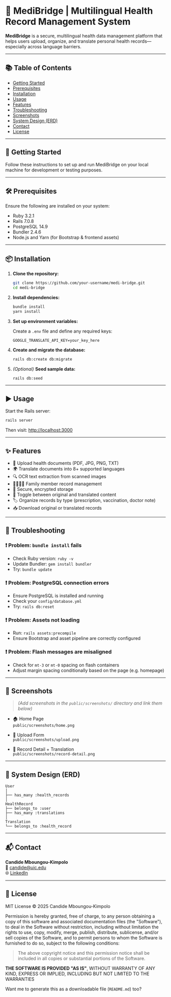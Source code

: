 
# 🏥 MediBridge | Multilingual Health Record Management System

**MediBridge** is a secure, multilingual health data management platform that helps users upload, organize, and translate personal health records—especially across language barriers.

---

## 📚 Table of Contents

- [Getting Started](#getting-started)
- [Prerequisites](#prerequisites)
- [Installation](#installation)
- [Usage](#usage)
- [Features](#features)
- [Troubleshooting](#troubleshooting)
- [Screenshots](#screenshots)
- [System Design (ERD)](#system-design-erd)
- [Contact](#contact)
- [License](#license)

---

## 🚀 Getting Started

Follow these instructions to set up and run MediBridge on your local machine for development or testing purposes.

---

## 🛠 Prerequisites

Ensure the following are installed on your system:

- Ruby 3.2.1
- Rails 7.0.8
- PostgreSQL 14.9
- Bundler 2.4.6
- Node.js and Yarn (for Bootstrap & frontend assets)

---

## 📦 Installation

1. **Clone the repository:**

   ```bash
   git clone https://github.com/your-username/medi-bridge.git
   cd medi-bridge
   ```

2. **Install dependencies:**

   ```bash
   bundle install
   yarn install
   ```

3. **Set up environment variables:**

   Create a `.env` file and define any required keys:

   ```
   GOOGLE_TRANSLATE_API_KEY=your_key_here
   ```

4. **Create and migrate the database:**

   ```bash
   rails db:create db:migrate
   ```

5. *(Optional)* **Seed sample data:**

   ```bash
   rails db:seed
   ```

---

## ▶️ Usage

Start the Rails server:

```bash
rails server
```

Then visit: [http://localhost:3000](http://localhost:3000)

---

## ✨ Features

- 📁 Upload health documents (PDF, JPG, PNG, TXT)
- 🌍 Translate documents into 8+ supported languages
- 🔍 OCR text extraction from scanned images
- 👨‍👩‍👧‍👦 Family member record management
- 🔐 Secure, encrypted storage
- 🔄 Toggle between original and translated content
- 🏷️ Organize records by type (prescription, vaccination, doctor note)
- 📥 Download original or translated records

---

## 🧠 Troubleshooting

### ❗ Problem: `bundle install` fails

- Check Ruby version: `ruby -v`
- Update Bundler: `gem install bundler`
- Try: `bundle update`

### ❗ Problem: PostgreSQL connection errors

- Ensure PostgreSQL is installed and running
- Check your `config/database.yml`
- Try: `rails db:reset`

### ❗ Problem: Assets not loading

- Run: `rails assets:precompile`
- Ensure Bootstrap and asset pipeline are correctly configured

### ❗ Problem: Flash messages are misaligned

- Check for `mt-3` or `mt-0` spacing on flash containers
- Adjust margin spacing conditionally based on the page (e.g. homepage)

---

## 📸 Screenshots

> _(Add screenshots in the `public/screenshots/` directory and link them below)_

- 🏠 Home Page  
  `public/screenshots/home.png`

- 📂 Upload Form  
  `public/screenshots/upload.png`

- 📝 Record Detail + Translation  
  `public/screenshots/record-detail.png`

---

## 🧪 System Design (ERD)

```text
User
│
├── has_many :health_records
│
HealthRecord
├── belongs_to :user
├── has_many :translations
│
Translation
└── belongs_to :health_record
```

---

## 📬 Contact

**Candide Mboungou-Kimpolo**  
📧 candide@uic.edu  
🌐 [LinkedIn](https://www.linkedin.com/in/candide-mbk/)

---

## 📄 License

MIT License © 2025 Candide Mboungou-Kimpolo

Permission is hereby granted, free of charge, to any person obtaining a copy
of this software and associated documentation files (the "Software"), to deal
in the Software without restriction, including without limitation the rights
to use, copy, modify, merge, publish, distribute, sublicense, and/or sell
copies of the Software, and to permit persons to whom the Software is
furnished to do so, subject to the following conditions:

> The above copyright notice and this permission notice shall be included in
all copies or substantial portions of the Software.

**THE SOFTWARE IS PROVIDED "AS IS"**, WITHOUT WARRANTY OF ANY KIND, EXPRESS OR
IMPLIED, INCLUDING BUT NOT LIMITED TO THE WARRANTIES 

Want me to generate this as a downloadable file (`README.md`) too?

